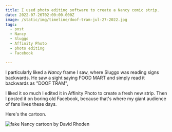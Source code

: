 ```yaml
---
title: I used photo editing software to create a Nancy comic strip.
date: 2022-07-26T02:00:00.000Z
image: /static/img/timeline/doof-tram-jul-27-2022.jpg
tags:
  - post 
  - Nancy
  - Sluggo
  - Affinity Photo
  - photo editing
  - Facebook

---
```


I particularly liked a _Nancy_ frame I saw, where Sluggo was reading signs backwards. He saw a sight saying FOOD MART and simply read it backwards as "DOOF TRAM", 

I liked it so much I edited it in Affinity Photo to create a fresh new strip. Then I posted it on boring old Facebook, because that's where my giant audience of fans lives these days.

Here's the cartoon.

![fake Nancy cartoon by David Rhoden](/static/img/timeline/doof-tram-jul-27-2022.jpg)


